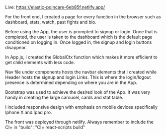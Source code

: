 Live: https://elastic-poincare-6eb85f.netlify.app/

For the front end, I created a page for every function in the browser such as dashboard, stats, watch, past fights and bio. 

Before using the App, the user is prompted to signup or login. Once that is completed, the user is taken to the dashboard which is the default page conditioned on logging in. Once logged in, the signup and login buttons disappear. 

In App.js, I created the GlobalCtx function which makes it more efficient to get child elements with less code. 

Nav file under components hosts the navbar elements that I created while Header hosts the signup and login Links. This is where the login/logout presence is determined depending on where you are in the App. 

Bootstrap was used to achieve the desired look of the App. It was very handy in creating the large carousel, cards and stat table. 

I included responsive design with emphasis on mobile devices specifically Iphone X and Ipad pro. 

The front was deployed through netlify. Always remember to include the CI= in     "build": "CI= react-scripts build"
